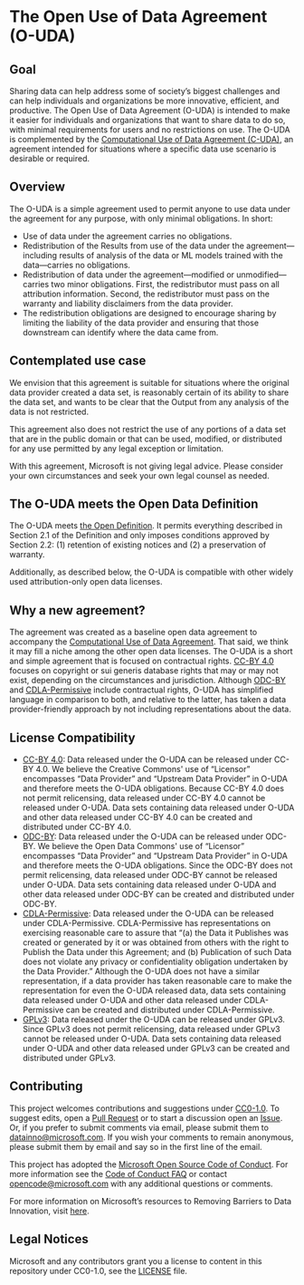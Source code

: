 # The Open Use of Data Agreement (O-UDA)

## Goal
Sharing data can help address some of society’s biggest challenges and can help individuals and organizations be more innovative, efficient, and productive. The Open Use of Data Agreement (O-UDA) is intended to make it easier for individuals and organizations that want to share data to do so, with minimal requirements for users and no restrictions on use. The O-UDA is complemented by the [Computational Use of Data Agreement (C-UDA)](https://github.com/microsoft/Computational-Use-of-Data-Agreement), an agreement intended for situations where a specific data use scenario is desirable or required.

## Overview

The O-UDA is a simple agreement used to permit anyone to use data under the agreement for any purpose, with only minimal obligations.
In short:

*	Use of data under the agreement carries no obligations.
*	Redistribution of the Results from use of the data under the agreement—including results of analysis of the data or ML models trained with the data—carries no obligations.
*	Redistribution of data under the agreement—modified or unmodified—carries two minor obligations. First, the redistributor must pass on all attribution information. Second, the redistributor must pass on the warranty and liability disclaimers from the data provider.
* The redistribution obligations are designed to encourage sharing by limiting the liability of the data provider and ensuring that those downstream can identify where the data came from.

## Contemplated use case

We envision that this agreement is suitable for situations where the original data provider created a data set, is reasonably certain of its ability to share the data set, and wants to be clear that the Output from any analysis of the data is not restricted.

This agreement also does not restrict the use of any portions of a data set that are in the public domain or that can be used, modified, or distributed for any use permitted by any legal exception or limitation.

With this agreement, Microsoft is not giving legal advice. Please consider your own circumstances and seek your own legal counsel as needed.

## The O-UDA meets the Open Data Definition
The O-UDA meets [the Open Definition](https://opendefinition.org/od/2.1/en/). It permits everything described in Section 2.1 of the Definition and only imposes conditions approved by Section 2.2: (1) retention of existing notices and (2) a preservation of warranty.

Additionally, as described below, the O-UDA is compatible with other widely used attribution-only open data licenses.

## Why a new agreement?
The agreement was created as a baseline open data agreement to accompany the [Computational Use of Data Agreement](https://github.com/microsoft/Computational-Use-of-Data-Agreement/tree/master). That said, we think it may fill a niche among the other open data licenses. The O-UDA  is a short and simple agreement that is focused on contractual rights. [CC-BY 4.0](https://creativecommons.org/licenses/by/4.0/legalcode) focuses on copyright or sui generis database rights that may or may not exist, depending on the circumstances and jurisdiction. Although [ODC-BY](https://opendatacommons.org/licenses/by/1.0/index.html) and [CDLA-Permissive](https://cdla.io/permissive-1-0/) include contractual rights, O-UDA has simplified language in comparison to both, and relative to the latter, has taken a data provider-friendly approach by not including representations about the data.

## License Compatibility
* [CC-BY 4.0](https://creativecommons.org/licenses/by/4.0/legalcode): Data released under the O-UDA can be released under CC-BY 4.0. We believe the Creative Commons' use of “Licensor” encompasses “Data Provider” and “Upstream Data Provider” in O-UDA and therefore meets the O-UDA obligations. Because CC-BY 4.0 does not permit relicensing, data released under CC-BY 4.0 cannot be released under O-UDA. Data sets containing data released under O-UDA and other data released under CC-BY 4.0 can be created and distributed under CC-BY 4.0.
* [ODC-BY](https://opendatacommons.org/licenses/by/1.0/index.html): Data released under the O-UDA can be released under ODC-BY. We believe the Open Data Commons' use of “Licensor” encompasses “Data Provider” and “Upstream Data Provider” in O-UDA and therefore meets the O-UDA obligations.  Since the ODC-BY does not permit relicensing, data released under ODC-BY cannot be released under O-UDA. Data sets containing data released under O-UDA and other data released under ODC-BY can be created and distributed under ODC-BY.
* [CDLA-Permissive](https://cdla.io/permissive-1-0/): Data released under the O-UDA can be released under CDLA-Permissive. CDLA-Permissive has representations on exercising reasonable care to assure that “(a) the Data it Publishes was created or generated by it or was obtained from others with the right to Publish the Data under this Agreement; and (b) Publication of such Data does not violate any privacy or confidentiality obligation undertaken by the Data Provider.” Although the O-UDA does not have a similar representation, if a data provider has taken reasonable care to make the representation for even the O-UDA released data, data sets containing data released under O-UDA and other data released under CDLA-Permissive can be created and distributed under CDLA-Permissive.
* [GPLv3](https://www.gnu.org/licenses/gpl-3.0.en.html): Data released under the O-UDA can be released under GPLv3.  Since GPLv3 does not permit relicensing, data released under GPLv3 cannot be released under O-UDA. Data sets containing data released under O-UDA and other data released under GPLv3 can be created and distributed under GPLv3.

## Contributing
This project welcomes contributions and suggestions under [CC0-1.0](https://creativecommons.org/share-your-work/public-domain/cc0/). To suggest edits, open a [Pull Request](https://help.github.com/en/articles/editing-files-in-another-users-repository) or to start a discussion open an [Issue](https://help.github.com/en/articles/creating-an-issue). Or, if you prefer to submit comments via email, please submit them to [datainno@microsoft.com](mailto:datainno@microsoft.com). If you wish your comments to remain anonymous, please submit them by email and say so in the first line of the email.

This project has adopted the [Microsoft Open Source Code of Conduct](https://opensource.microsoft.com/codeofconduct/).
For more information see the [Code of Conduct FAQ](https://opensource.microsoft.com/codeofconduct/faq/) or
contact [opencode@microsoft.com](mailto:opencode@microsoft.com) with any additional questions or comments.

For more information on Microsoft’s resources to Removing Barriers to Data Innovation, visit [here](https://news.microsoft.com/datainnovation/).

## Legal Notices
Microsoft and any contributors grant you a license to content in this repository under CC0-1.0, see the [LICENSE](LICENSE) file.
